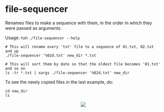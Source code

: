 # file-sequencer

Renames files to make a sequence with them, in the order in which they were
passed as arguments.

Usage: run `./file-sequencer --help`


```shell
# This will rename every 'txt' file to a sequence of 01.txt, 02.txt and up
./file-sequencer '%02d.txt' new_dir *.txt

# This will sort them by date so that the oldest file becomes '01.txt' and so on
ls -tr *.txt | xargs ./file-sequencer '%02d.txt' new_dir
```

To see the newly copied files in the last example, do:

```shell
cd new_dir
ls
```

<p align="center">
  <img
       src="https://cdn.discordapp.com/attachments/390248863841255434/586255736716263619/unknown.png">
</p>
